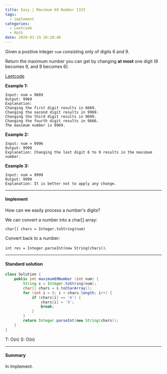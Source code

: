 ```yaml
---
title: Easy | Maximum 69 Number 1323
tags:
  - implement
categories:
  - Leetcode
  - Math
date: 2020-01-19 10:28:48
---
```


Given a positive integer `num` consisting only of digits 6 and 9.

Return the maximum number you can get by changing **at most** one digit (6 becomes 9, and 9 becomes 6).

[Leetcode](https://leetcode.com/problems/maximum-69-number/)

<!--more-->

**Example 1:**

```
Input: num = 9669
Output: 9969
Explanation: 
Changing the first digit results in 6669.
Changing the second digit results in 9969.
Changing the third digit results in 9699.
Changing the fourth digit results in 9666. 
The maximum number is 9969.
```

**Example 2:**

```
Input: num = 9996
Output: 9999
Explanation: Changing the last digit 6 to 9 results in the maximum number.
```

**Example 3:**

```
Input: num = 9999
Output: 9999
Explanation: It is better not to apply any change.
```

---

#### Implement

How can we easily process a number's digits?

We can convert a number into a char[] array:

`char[] chars = Integer.toString(num)`

Convert back to a number:

`int res = Integer.parseInt(new String(chars))`. 

---

#### Standard solution  

```java
class Solution {
    public int maximum69Number (int num) {
        String s = Integer.toString(num);
        char[] chars = s.toCharArray();
        for (int i = 0; i < chars.length; i++) {
            if (chars[i] == '6') {
                chars[i] = '9';
                break;
            }
        }
        return Integer.parseInt(new String(chars));
    }
}
```

T: O(n) 			S: O(n)

---

#### Summary 

In Implement.